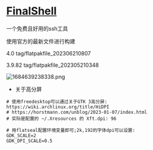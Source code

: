 # [FinalShell](https://www.hostbuf.com/)

一个免费且好用的ssh工具

使用官方的最新文件进行构建

4.0 tag/flatpakfile_202306210807

3.9.82 tag/flatpakfile_202305210348


![1684639238338.png](https://img1.imgtp.com/2023/05/21/eej6Vuue.png)

- 关于高分屏

```shell
# 使用freedesktop可以通过关于GTK 3高分屏: https://wiki.archlinux.org/title/HiDPI
# https://horstmann.com/unblog/2023-01-07/index.html
# 实际是配置的 ~/.Xresources 的 Xft.dpi: 96

# 用flatseal配置环境变量即可;2k,192的字体dpi可以设置:
GDK_SCALE=2
GDK_DPI_SCALE=0.5
```
